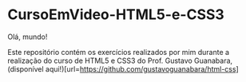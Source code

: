 # CursoEmVideo-HTML5-e-CSS3
 
Olá, mundo!

Este repositório contém os exercícios realizados por mim durante a realização do curso de HTML5 e CSS3 do Prof. Gustavo Guanabara, (disponível aqui!)[url=https://github.com/gustavoguanabara/html-css]
